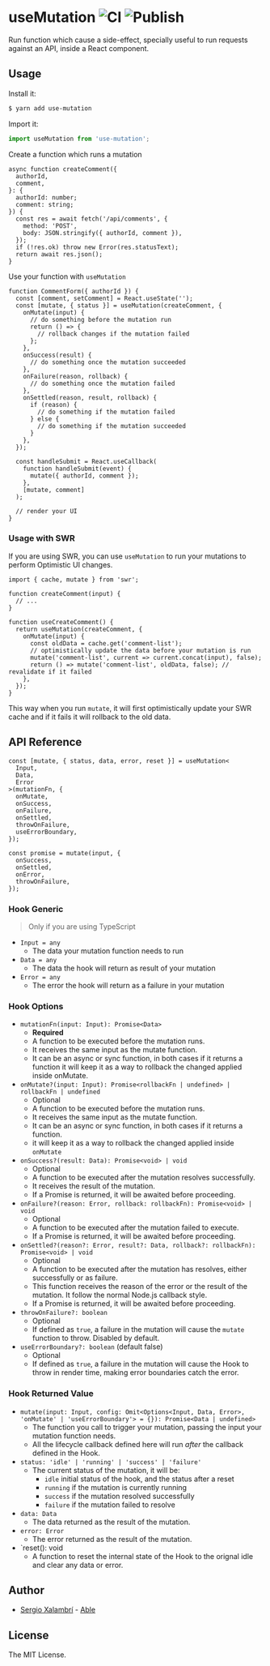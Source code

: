 # useMutation ![CI](https://github.com/sergiodxa/use-mutation/workflows/CI/badge.svg) ![Publish](https://github.com/sergiodxa/use-mutation/workflows/Publish/badge.svg)

Run function which cause a side-effect, specially useful to run requests against an API, inside a React component.

## Usage

Install it:

```sh
$ yarn add use-mutation
```

Import it:

```ts
import useMutation from 'use-mutation';
```

Create a function which runs a mutation

```tsx
async function createComment({
  authorId,
  comment,
}: {
  authorId: number;
  comment: string;
}) {
  const res = await fetch('/api/comments', {
    method: 'POST',
    body: JSON.stringify({ authorId, comment }),
  });
  if (!res.ok) throw new Error(res.statusText);
  return await res.json();
}
```

Use your function with `useMutation`

```tsx
function CommentForm({ authorId }) {
  const [comment, setComment] = React.useState('');
  const [mutate, { status }] = useMutation(createComment, {
    onMutate(input) {
      // do something before the mutation run
      return () => {
        // rollback changes if the mutation failed
      };
    },
    onSuccess(result) {
      // do something once the mutation succeeded
    },
    onFailure(reason, rollback) {
      // do something once the mutation failed
    },
    onSettled(reason, result, rollback) {
      if (reason) {
        // do something if the mutation failed
      } else {
        // do something if the mutation succeeded
      }
    },
  });

  const handleSubmit = React.useCallback(
    function handleSubmit(event) {
      mutate({ authorId, comment });
    },
    [mutate, comment]
  );

  // render your UI
}
```

### Usage with SWR

If you are using SWR, you can use `useMutation` to run your mutations to perform Optimistic UI changes.

```tsx
import { cache, mutate } from 'swr';

function createComment(input) {
  // ...
}

function useCreateComment() {
  return useMutation(createComment, {
    onMutate(input) {
      const oldData = cache.get('comment-list');
      // optimistically update the data before your mutation is run
      mutate('comment-list', current => current.concat(input), false);
      return () => mutate('comment-list', oldData, false); // revalidate if it failed
    },
  });
}
```

This way when you run `mutate`, it will first optimistically update your SWR cache and if it fails it will rollback to the old data.

## API Reference

```tsx
const [mutate, { status, data, error, reset }] = useMutation<
  Input,
  Data,
  Error
>(mutationFn, {
  onMutate,
  onSuccess,
  onFailure,
  onSettled,
  throwOnFailure,
  useErrorBoundary,
});

const promise = mutate(input, {
  onSuccess,
  onSettled,
  onError,
  throwOnFailure,
});
```

### Hook Generic

> Only if you are using TypeScript

- `Input = any`
  - The data your mutation function needs to run
- `Data = any`
  - The data the hook will return as result of your mutation
- `Error = any`
  - The error the hook will return as a failure in your mutation

### Hook Options

- `mutationFn(input: Input): Promise<Data>`
  - **Required**
  - A function to be executed before the mutation runs.
  - It receives the same input as the mutate function.
  - It can be an async or sync function, in both cases if it returns a function it will keep it as a way to rollback the changed applied inside onMutate.
- `onMutate?(input: Input): Promise<rollbackFn | undefined> | rollbackFn | undefined`
  - Optional
  - A function to be executed before the mutation runs.
  - It receives the same input as the mutate function.
  - It can be an async or sync function, in both cases if it returns a function.
  - it will keep it as a way to rollback the changed applied inside `onMutate`
- `onSuccess?(result: Data): Promise<void> | void`
  - Optional
  - A function to be executed after the mutation resolves successfully.
  - It receives the result of the mutation.
  - If a Promise is returned, it will be awaited before proceeding.
- `onFailure?(reason: Error, rollback: rollbackFn): Promise<void> | void`
  - Optional
  - A function to be executed after the mutation failed to execute.
  - If a Promise is returned, it will be awaited before proceeding.
- `onSettled?(reason?: Error, result?: Data, rollback?: rollbackFn): Promise<void> | void`
  - Optional
  - A function to be executed after the mutation has resolves, either successfully or as failure.
  - This function receives the reason of the error or the result of the mutation. It follow the normal Node.js callback style.
  - If a Promise is returned, it will be awaited before proceeding.
- `throwOnFailure?: boolean`
  - Optional
  - If defined as `true`, a failure in the mutation will cause the `mutate` function to throw. Disabled by default.
- `useErrorBoundary?: boolean` (default false)
  - Optional
  - If defined as `true`, a failure in the mutation will cause the Hook to throw in render time, making error boundaries catch the error.

### Hook Returned Value

- `mutate(input: Input, config: Omit<Options<Input, Data, Error>, 'onMutate' | 'useErrorBoundary'> = {}): Promise<Data | undefined>`
  - The function you call to trigger your mutation, passing the input your mutation function needs.
  - All the lifecycle callback defined here will run _after_ the callback defined in the Hook.
- `status: 'idle' | 'running' | 'success' | 'failure'`
  - The current status of the mutation, it will be:
    - `idle` initial status of the hook, and the status after a reset
    - `running` if the mutation is currently running
    - `success` if the mutation resolved successfully
    - `failure` if the mutation failed to resolve
- `data: Data`
  - The data returned as the result of the mutation.
- `error: Error`
  - The error returned as the result of the mutation.
- `reset(): void
  - A function to reset the internal state of the Hook to the orignal idle and clear any data or error.

## Author

- [Sergio Xalambrí](https://sergiodxa.com) - [Able](https://able.co)

## License

The MIT License.
